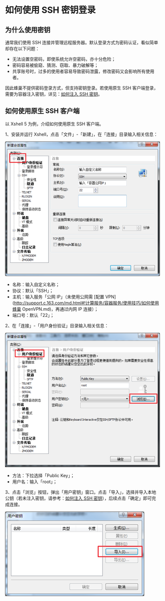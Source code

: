 # 如何使用 SSH 密钥登录

## 为什么使用密钥

通常我们使用 SSH 连接并管理远程服务器。默认登录方式为密码认证，看似简单却存在以下问题：

* 无法设置空密码，即使系统允许空密码，亦十分危险；
* 密码容易被偷窥、猜测、窃取、暴力破解等；
* 共享账号时，过多的使用者容易导致密码泄露，修改密码又会影响所有使用者。

因此蜂巢不提供密码登录方式，但支持密钥登录。若使用原生 SSH 客户端登录，需要为容器注入密钥，详见：[如何注入 SSH 密钥](http://support.c.163.com/md.html#!计算服务/容器服务/使用技巧/如何注入SSH密钥.md)。

## 如何使用原生 SSH 客户端

以 Xshell 5 为例，介绍如何使用原生 SSH 客户端。

1、安装并运行 Xshell，点击「文件」-「新建」，在「连接」目录输入相关信息：

![](../image/如何使用SSH密钥登录-新建会话连接.png)

* 名称：输入自定义名称；
* 协议：默认「SSH」；
* 主机：输入服务「公网 IP」（未使用公网需 [配置 VPN](http://support.c.163.com/md.html#!计算服务/容器服务/使用技巧/如何使用蜂巢 OpenVPN.md)，再通过内网 IP 连接）；
* 端口号：默认「22」；

2、在「连接」-「用户身份验证」目录输入相关信息：

![](../image/如何使用SSH密钥登录-新建会话用户身份验证.png)

* 方法：下拉选择「Public Key」；
* 用户名：输入「root」；   

3、点击「浏览」按钮，弹出「用户密钥」窗口。点击「导入」，选择并导入本地公钥（若未注入密钥，请参考：[如何注入 SSH 密钥](http://support.c.163.com/md.html#!计算服务/容器服务/使用技巧/如何注入SSH密钥.md)），后续点击「确定」即可完成连接。

![](../image/如何使用SSH密钥登录-新建会话用户密钥.png)



